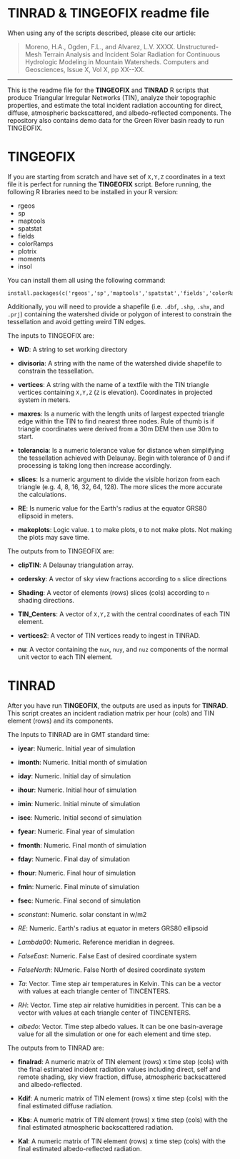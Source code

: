 TINRAD & TINGEOFIX readme file
==============================================================================

When using any of the scripts described, please cite our article:

> Moreno, H.A., Ogden, F.L., and Alvarez, L.V. XXXX. Unstructured-Mesh Terrain 
> Analysis and Incident Solar Radiation for Continuous Hydrologic Modeling in
> Mountain Watersheds. Computers and Geosciences, Issue X, Vol X, pp XX--XX.

--------


This is the readme file for the **TINGEOFIX** and **TINRAD** R scripts that
produce Triangular Irregular Networks (TIN), analyze their topographic
properties, and estimate the total incident radiation accounting for direct,
diffuse, atmospheric backscattered, and albedo-reflected components. The
repository also contains demo data for the Green River basin ready to run
TINGEOFIX.



TINGEOFIX
==============================================================================

If you are starting from scratch and have set of `X,Y,Z` coordinates in a text
file it is perfect for running the **TINGEOFIX** script. Before running, the
following R libraries need to be installed in your R version:

 * rgeos
 * sp
 * maptools
 * spatstat
 * fields
 * colorRamps
 * plotrix
 * moments
 * insol
 
You can install them all using the following command:

    install.packages(c('rgeos','sp','maptools','spatstat','fields','colorRamps','plotrix','moments','insol'))
 
Additionally, you will need to provide a shapefile (i.e. `.dbf`, `.shp`, `.shx`,
and `.prj`) containing the watershed divide or polygon of interest to constrain
the tessellation and avoid getting weird TIN edges.

The inputs to TINGEOFIX are:

 * **WD**:         A string to set working directory

 * **divisoria**:  A string with the name of the watershed divide shapefile to 
                   constrain the tessellation.

 * **vertices**:   A string with the name of a textfile with the TIN triangle 
                   vertices containing `X,Y,Z` (`Z` is elevation). Coordinates 
                   in projected system in meters.

 * **maxres**:     Is a numeric with the length units of largest expected 
                   triangle edge within the TIN to find nearest three nodes.
                   Rule of thumb is if triangle coordinates were derived from a 
                   30m DEM then use 30m to start.

 * **tolerancia**: Is a numeric tolerance value for distance when simplifying
                   the tessellation achieved with Delaunay. Begin with tolerance 
                   of 0 and if processing is taking long then increase 
                   accordingly.

 * **slices**:     Is a numeric argument to divide the visible horizon from each 
                   triangle (e.g. 4, 8, 16, 32, 64, 128). 
                   The more slices the more accurate the calculations.

 * **RE**:         Is numeric value for the Earth's radius at the equator GRS80 
                   ellipsoid in meters.

 * **makeplots**:  Logic value. `1` to make plots, `0` to not make plots.
                   Not making the plots may save time.

The outputs from to TINGEOFIX are:

 * **clipTIN**:     A Delaunay triangulation array.

 * **ordersky**:    A vector of sky view fractions according to `n` slice 
                    directions

 * **Shading**:     A vector of elements (rows) slices (cols) according to `n` 
                    shading directions. 

 * **TIN_Centers**: A vector of `X,Y,Z` with the central coordinates of each TIN 
                    element.

 * **vertices2**:   A vector of TIN vertices ready to ingest in TINRAD.

 * **nu**:          A vector containing the `nux`, `nuy`, and `nuz` components 
                    of the normal unit vector to each TIN element.



TINRAD
==============================================================================

After you have run **TINGEOFIX**, the outputs are used as inputs for **TINRAD**.
This script creates an incident radiation matrix per hour (cols) and TIN element
(rows) and its components.

The Inputs to TINRAD are in GMT standard time:

 * **iyear**:    Numeric. Initial year of simulation 
 * **imonth**:   Numeric. Initial month of simulation
 * **iday**:     Numeric. Initial day of simulation
 * **ihour**:    Numeric. Initial hour of simulation
 * **imin**:     Numeric. Initial minute of simulation
 * **isec**:     Numeric. Initial second of simulation
 * **fyear**:    Numeric. Final year of simulation 
 * **fmonth**:   Numeric. Final month of simulation
 * **fday**:     Numeric. Final day of simulation
 * **fhour**:    Numeric. Final hour of simulation
 * **fmin**:     Numeric. Final minute of simulation
 * **fsec**:     Numeric. Final second of simulation
 * *sconstant*:  Numeric. solar constant in w/m2
 * *RE*:         Numeric. Earth's radius at equator in meters GRS80 ellipsoid
 * *Lambda00*:   Numeric. Reference meridian in degrees. 
 * *FalseEast*:  Numeric. False East of desired coordinate system
 * *FalseNorth*: NUmeric. False North of  desired coordinate system

 * *Ta*:         Vector. Time step air temperatures in Kelvin. This can be a 
                 vector with  values at each triangle center of TINCENTERS.

 * *RH*:         Vector. Time step air relative humidities in percent. This can 
                 be a vector with values at each triangle center of TINCENTERS.

 * *albedo*:     Vector. Time step albedo values. It can be one basin-average 
                 value for all the simulation or one for each element and time 
                 step.

The outputs from to TINRAD are:

 * **finalrad**: A numeric matrix of TIN element (rows) x time step (cols) with 
                 the final estimated incident radiation values including direct, 
                 self and remote shading, sky view fraction, diffuse,
                 atmospheric backscattered and albedo-reflected.
 
 * **Kdif**:     A numeric matrix of TIN element (rows) x time step (cols) with 
                 the final estimated diffuse radiation.

 * **Kbs**:      A numeric matrix of TIN element (rows) x time step (cols) with 
                 the final estimated atmospheric backscattered radiation.

 * **Kal**:      A numeric matrix of TIN element (rows) x time step (cols) with 
                 the final estimated albedo-reflected radiation.
